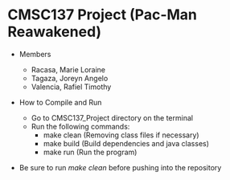 # CMSC137 Project (Pac-Man Reawakened)

* Members
  - Racasa, Marie Loraine
  - Tagaza, Joreyn Angelo
  - Valencia, Rafiel Timothy

* How to Compile and Run
    - Go to CMSC137_Project directory on the terminal
    - Run the following commands: 
        - make clean (Removing class files if necessary)
        - make build (Build dependencies and java classes)
        - make run   (Run the program)

* Be sure to run *make clean* before pushing into the repository 
